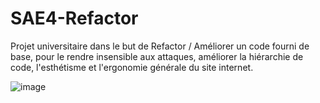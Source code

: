 # SAE4-Refactor
Projet universitaire dans le but de Refactor / Améliorer un code fourni de base, pour le rendre insensible aux attaques, améliorer la hiérarchie de code, l'esthétisme et l'ergonomie générale du site internet.

![image](https://github.com/user-attachments/assets/fe0000c2-b5ed-4568-8935-146e1ee92a88)

